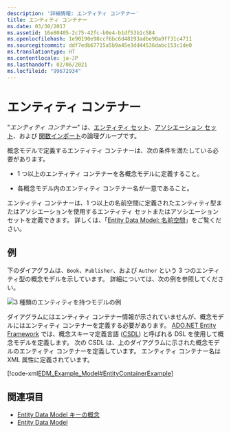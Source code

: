 ```yaml
---
description: '詳細情報: エンティティ コンテナー'
title: エンティティ コンテナー
ms.date: 03/30/2017
ms.assetid: 16e80405-2c75-42fc-b0e4-b1df53b1c584
ms.openlocfilehash: 1e90190e98ccf6bc6d48193adbe90a9ff31c4711
ms.sourcegitcommit: ddf7edb67715a5b9a45e3dd44536dabc153c1de0
ms.translationtype: HT
ms.contentlocale: ja-JP
ms.lasthandoff: 02/06/2021
ms.locfileid: "99672934"
---
```

# <a name="entity-container"></a>エンティティ コンテナー

"*エンティティ コンテナー*" は、[エンティティ セット](entity-set.md)、[アソシエーション セット](association-set.md)、および [関数インポート](model-declared-function.md)の論理グループです。  
  
 概念モデルで定義するエンティティ コンテナーは、次の条件を満たしている必要があります。  
  
- 1 つ以上のエンティティ コンテナーを各概念モデルに定義すること。  
  
- 各概念モデル内のエンティティ コンテナー名が一意であること。  
  
 エンティティ コンテナーは、1 つ以上の名前空間に定義されたエンティティ型またはアソシエーションを使用するエンティティ セットまたはアソシエーション セットを定義できます。 詳しくは、「[Entity Data Model: 名前空間](entity-data-model-namespaces.md)」をご覧ください。  
  
## <a name="example"></a>例  

 下のダイアグラムは、`Book`、`Publisher`、および `Author` という 3 つのエンティティ型の概念モデルを示しています。  詳細については、次の例を参照してください。  
  
 ![3 種類のエンティティを持つモデルの例](./media/entity-container/example-model-three-entity-types.gif)  
  
 ダイアグラムにはエンティティ コンテナー情報が示されていませんが、概念モデルにはエンティティ コンテナーを定義する必要があります。 [ADO.NET Entity Framework](./ef/index.md) では、概念スキーマ定義言語 ([CSDL](/ef/ef6/modeling/designer/advanced/edmx/csdl-spec)) と呼ばれる DSL を使用して概念モデルを定義します。 次の CSDL は、上のダイアグラムに示された概念モデルのエンティティ コンテナーを定義しています。 エンティティ コンテナー名は XML 属性に定義されています。  
  
 [!code-xml[EDM_Example_Model#EntityContainerExample](../../../../samples/snippets/xml/VS_Snippets_Data/edm_example_model/xml/books.edmx#entitycontainerexample)]  
  
## <a name="see-also"></a>関連項目

- [Entity Data Model キーの概念](entity-data-model-key-concepts.md)
- [Entity Data Model](entity-data-model.md)
